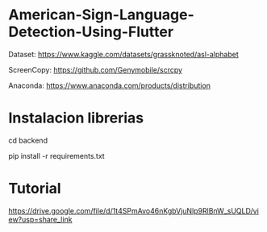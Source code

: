 # American-Sign-Language-Detection-Using-Flutter
Dataset: https://www.kaggle.com/datasets/grassknoted/asl-alphabet

ScreenCopy: https://github.com/Genymobile/scrcpy

Anaconda: https://www.anaconda.com/products/distribution

# Instalacion librerias
cd backend

pip install -r requirements.txt

# Tutorial
https://drive.google.com/file/d/1t4SPmAvo46nKgbVjuNlp9RlBnW_sUQLD/view?usp=share_link
